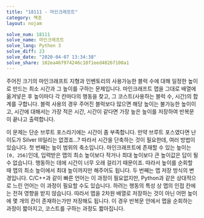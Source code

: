 ```yaml
---
title: "18111 - 마인크래프트"
category: 백준
layout: nojam

solve_num: 18111
solve_name: 마인크래프트
solve_lang: Python 3
solve_diff: 23
solve_date: "2020-04-07 13:34:38"
solve_share: 102ea46f974246c18f1eed4026f100a1
---
```


주어진 크기의 마인크래프트 지형과 인벤토리의 사용가능한 블럭 수에 대해 일정한 높이로 만드는 최소 시간과 그 높이를 구하는 문제입니다. 마인크래프트 맵을 그대로 배열에 옮겨넣은 후 높이마다 각 칸마다의 행동을 찾고, 그 코스트(사용하는 블럭 수, 시간)의 합계를 구합니다. 블럭 사용의 경우 주어진 블럭보다 많으면 해당 높이는 불가능한 높이이고, 시간에 대해서는 가장 적은 시간, 시간이 같다면 가장 높은 높이를 저장하여 반복문이 끝나고 출력합니다.

이 문제는 단순 브루트 포스라기에는 시간이 좀 부족합니다. 만약 브루트 포스였다면 난이도가 <span class="diff_silver">Silver III</span>일리는 없겠죠...? 따라서 시간을 단축하는 것이 필요한데, 여러 방법이 있습니다. 첫 번째는 높이 범위의 축소입니다. 마인크래프트에 존재할 수 있는 높이는 `[0, 256]`인데, 입력받은 맵의 최소 높이보다 작거나 최대 높이보다 큰 높이값은 답이 될 수 없습니다. 행동하는 데에 시간이 너무 오래 걸리기 때문이죠. 따라서 높이를 순회할 때 맵의 최소 높이에서 최대 높이까지만 해주어도 됩니다. 두 번째는 맵 저장 방식의 변경입니다. C/C++과 같이 빠른 언어는 이 과정이 필요없지만, Python과 같은 상대적으로 느린 언어는 이 과정이 필요할 수도 있습니다. 하려는 행동의 특성 상 맵의 인접 칸에는 전혀 영향을 받지 않습니다. 따라서 맵을 2차원 배열로 저장하는 것이 아닌 어떤 높이에 몇 개의 칸이 존재하는가만 저장해도 됩니다. 이 경우 반복문 안에서 맵을 순회하는 과정이 짧아지고, 코스트를 구하는 과정도 짧아집니다.
